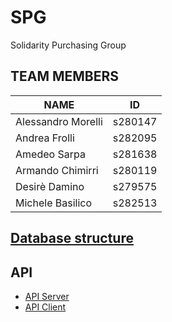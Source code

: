 # SPG
Solidarity Purchasing Group

## TEAM MEMBERS
|NAME|ID|
|---|---|
|Alessandro Morelli|s280147|
|Andrea Frolli|s282095|
|Amedeo Sarpa | s281638|
|Armando Chimirri | s280119|
|Desirè Damino | s279575|
|Michele Basilico | s282513

## [Database structure](./Documentation/databe_structure.md)

## API
* [API Server](./Documentation/api-server.md)
* [API Client](./Documentation/api-client.md)